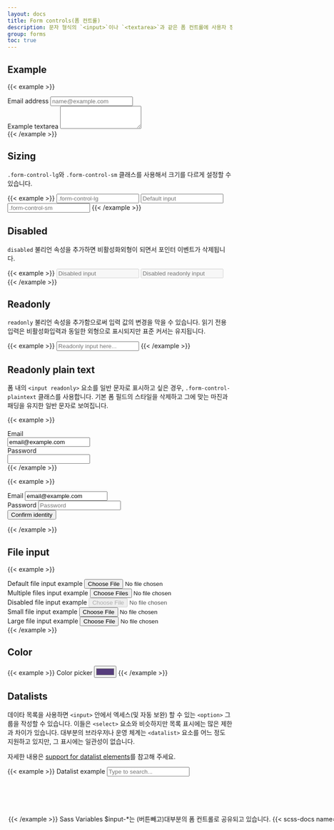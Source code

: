 ```yaml
---
layout: docs
title: Form controls(폼 컨트롤)
description: 문자 형식의 `<input>`이나 `<textarea>`과 같은 폼 컨트롤에 사용자 정의 스타일, 크기 조정, 포커스 상태등의 업그레이드를 실시할 수 있습니다.
group: forms
toc: true
---
```


## Example

{{< example >}}
<div class="mb-3">
  <label for="exampleFormControlInput1" class="form-label">Email address</label>
  <input type="email" class="form-control" id="exampleFormControlInput1" placeholder="name@example.com">
</div>
<div class="mb-3">
  <label for="exampleFormControlTextarea1" class="form-label">Example textarea</label>
  <textarea class="form-control" id="exampleFormControlTextarea1" rows="3"></textarea>
</div>
{{< /example >}}

## Sizing

`.form-control-lg`와 `.form-control-sm` 클래스를 사용해서 크기를 다르게 설정할 수 있습니다.

{{< example >}}
<input class="form-control form-control-lg" type="text" placeholder=".form-control-lg" aria-label=".form-control-lg example">
<input class="form-control" type="text" placeholder="Default input" aria-label="default input example">
<input class="form-control form-control-sm" type="text" placeholder=".form-control-sm" aria-label=".form-control-sm example">
{{< /example >}}

## Disabled

`disabled` 불리언 속성을 추가하면 비활성화외형이 되면서 포인터 이벤트가 삭제됩니다.

{{< example >}}
<input class="form-control" type="text" placeholder="Disabled input" aria-label="Disabled input example" disabled>
<input class="form-control" type="text" placeholder="Disabled readonly input" aria-label="Disabled input example" disabled readonly>
{{< /example >}}

## Readonly

`readonly` 불리언 속성을 추가함으로써 입력 값의 변경을 막을 수 있습니다. 읽기 전용 입력은 비활성화입력과 동일한 외형으로 표시되지만 표준 커서는 유지됩니다.

{{< example >}}
<input class="form-control" type="text" placeholder="Readonly input here..." aria-label="readonly input example" readonly>
{{< /example >}}

## Readonly plain text

폼 내의 `<input readonly>` 요소를 일반 문자로 표시하고 싶은 경우, `.form-control-plaintext` 클래스를 사용합니다. 기본 폼 필드의 스타일을 삭제하고 그에 맞는 마진과 패딩을 유지한 일반 문자로 보여집니다.

{{< example >}}
  <div class="mb-3 row">
    <label for="staticEmail" class="col-sm-2 col-form-label">Email</label>
    <div class="col-sm-10">
      <input type="text" readonly class="form-control-plaintext" id="staticEmail" value="email@example.com">
    </div>
  </div>
  <div class="mb-3 row">
    <label for="inputPassword" class="col-sm-2 col-form-label">Password</label>
    <div class="col-sm-10">
      <input type="password" class="form-control" id="inputPassword">
    </div>
  </div>
{{< /example >}}

{{< example >}}
<form class="row g-3">
  <div class="col-auto">
    <label for="staticEmail2" class="visually-hidden">Email</label>
    <input type="text" readonly class="form-control-plaintext" id="staticEmail2" value="email@example.com">
  </div>
  <div class="col-auto">
    <label for="inputPassword2" class="visually-hidden">Password</label>
    <input type="password" class="form-control" id="inputPassword2" placeholder="Password">
  </div>
  <div class="col-auto">
    <button type="submit" class="btn btn-primary mb-3">Confirm identity</button>
  </div>
</form>
{{< /example >}}

## File input

{{< example >}}
<div class="mb-3">
  <label for="formFile" class="form-label">Default file input example</label>
  <input class="form-control" type="file" id="formFile">
</div>
<div class="mb-3">
  <label for="formFileMultiple" class="form-label">Multiple files input example</label>
  <input class="form-control" type="file" id="formFileMultiple" multiple>
</div>
<div class="mb-3">
  <label for="formFileDisabled" class="form-label">Disabled file input example</label>
  <input class="form-control" type="file" id="formFileDisabled" disabled>
</div>
<div class="mb-3">
  <label for="formFileSm" class="form-label">Small file input example</label>
  <input class="form-control form-control-sm" id="formFileSm" type="file">
</div>
<div>
  <label for="formFileLg" class="form-label">Large file input example</label>
  <input class="form-control form-control-lg" id="formFileLg" type="file">
</div>
{{< /example >}}

## Color

{{< example >}}
<label for="exampleColorInput" class="form-label">Color picker</label>
<input type="color" class="form-control form-control-color" id="exampleColorInput" value="#563d7c" title="Choose your color">
{{< /example >}}

## Datalists

데이타 목록을 사용하면 `<input>` 안에서 엑세스(및 자동 보완) 할 수 있는 `<option>` 그룹을 작성할 수 있습니다. 이들은 `<select>` 요소와 비슷하지만 목록 표시에는 많은 제한과 차이가 있습니다. 대부분의 브라우저나 운영 체계는 `<datalist>` 요소를 어느 정도 지원하고 있지만, 그 표시에는 일관성이 없습니다.

자세한 내용은 [support for datalist elements](https://caniuse.com/datalist)를 참고해 주세요.

{{< example >}}
<label for="exampleDataList" class="form-label">Datalist example</label>
<input class="form-control" list="datalistOptions" id="exampleDataList" placeholder="Type to search...">
<datalist id="datalistOptions">
  <option value="San Francisco">
  <option value="New York">
  <option value="Seattle">
  <option value="Los Angeles">
  <option value="Chicago">
</datalist>
{{< /example >}}

## Sass

### Variables

`$input-*`는 (버튼빼고)대부분의 폼 컨트롤로 공유되고 있습니다.

{{< scss-docs name="form-input-variables" file="scss/_variables.scss" >}}

`$form-label-*`과 `$form-text-*` 는 `<label>`과 `.form-text` 컴포넌트용입니다.

{{< scss-docs name="form-label-variables" file="scss/_variables.scss" >}}

{{< scss-docs name="form-text-variables" file="scss/_variables.scss" >}}

`$form-file-*`은 파일 입력용입니다.

{{< scss-docs name="form-file-variables" file="scss/_variables.scss" >}}
